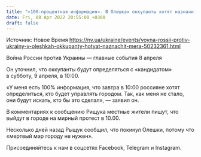 ```yaml
---
title: "«100-процентная информация». В Олешках оккупанты хотят назначить «мэра»"
date: Fri, 08 Apr 2022 20:55:00 +0300
draft: false
---
```

Источник: Новое Время https://nv.ua/ukraine/events/voyna-rossii-protiv-ukrainy-v-oleshkah-okkupanty-hotyat-naznachit-mera-50232361.html


Война России против Украины — главные события 8 апреля

 Он уточнил, что оккупанты будут определяться с «кандидатом» в субботу, 9 апреля, в 10:00.

«У меня есть 100% информация, что завтра в 10:00 россияне хотят определиться, кто будет управлять городом. Так, как меня не стало, они будут искать, кто бы это сделал», — заявил он.

В комментариях к сообщению Рищука местные жители пишут, что выйдут в городе на мирный протест в 10.00.

Несколько дней назад Рыщук сообщил, что покинул Олешки, потому что «мертвый мэр городу не нужен».

Присоединяйтесь к нам в соцсетях Facebook, Telegram и Instagram.
